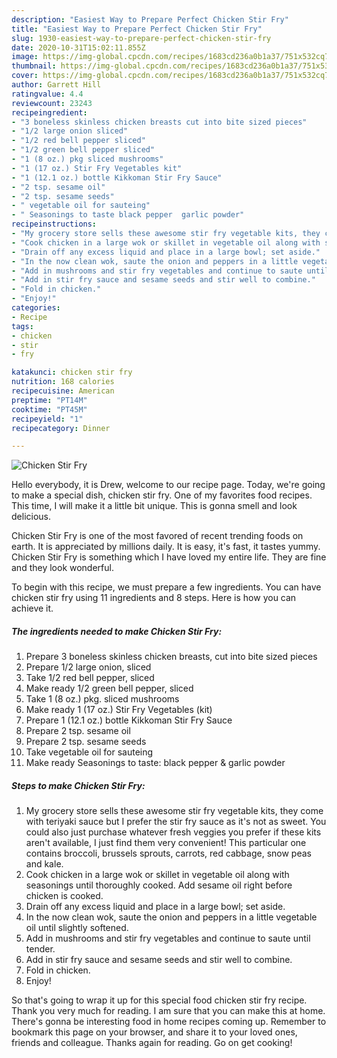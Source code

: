 ```yaml
---
description: "Easiest Way to Prepare Perfect Chicken Stir Fry"
title: "Easiest Way to Prepare Perfect Chicken Stir Fry"
slug: 1930-easiest-way-to-prepare-perfect-chicken-stir-fry
date: 2020-10-31T15:02:11.855Z
image: https://img-global.cpcdn.com/recipes/1683cd236a0b1a37/751x532cq70/chicken-stir-fry-recipe-main-photo.jpg
thumbnail: https://img-global.cpcdn.com/recipes/1683cd236a0b1a37/751x532cq70/chicken-stir-fry-recipe-main-photo.jpg
cover: https://img-global.cpcdn.com/recipes/1683cd236a0b1a37/751x532cq70/chicken-stir-fry-recipe-main-photo.jpg
author: Garrett Hill
ratingvalue: 4.4
reviewcount: 23243
recipeingredient:
- "3 boneless skinless chicken breasts cut into bite sized pieces"
- "1/2 large onion sliced"
- "1/2 red bell pepper sliced"
- "1/2 green bell pepper sliced"
- "1 (8 oz.) pkg sliced mushrooms"
- "1 (17 oz.) Stir Fry Vegetables kit"
- "1 (12.1 oz.) bottle Kikkoman Stir Fry Sauce"
- "2 tsp. sesame oil"
- "2 tsp. sesame seeds"
- " vegetable oil for sauteing"
- " Seasonings to taste black pepper  garlic powder"
recipeinstructions:
- "My grocery store sells these awesome stir fry vegetable kits, they come with teriyaki sauce but I prefer the stir fry sauce as it&#39;s not as sweet. You could also just purchase whatever fresh veggies you prefer if these kits aren&#39;t available, I just find them very convenient! This particular one contains broccoli, brussels sprouts, carrots, red cabbage, snow peas and kale."
- "Cook chicken in a large wok or skillet in vegetable oil along with seasonings until thoroughly cooked. Add sesame oil right before chicken is cooked."
- "Drain off any excess liquid and place in a large bowl; set aside."
- "In the now clean wok, saute the onion and peppers in a little vegetable oil until slightly softened."
- "Add in mushrooms and stir fry vegetables and continue to saute until tender."
- "Add in stir fry sauce and sesame seeds and stir well to combine."
- "Fold in chicken."
- "Enjoy!"
categories:
- Recipe
tags:
- chicken
- stir
- fry

katakunci: chicken stir fry 
nutrition: 168 calories
recipecuisine: American
preptime: "PT14M"
cooktime: "PT45M"
recipeyield: "1"
recipecategory: Dinner

---
```



![Chicken Stir Fry](https://img-global.cpcdn.com/recipes/1683cd236a0b1a37/751x532cq70/chicken-stir-fry-recipe-main-photo.jpg)

Hello everybody, it is Drew, welcome to our recipe page. Today, we're going to make a special dish, chicken stir fry. One of my favorites food recipes. This time, I will make it a little bit unique. This is gonna smell and look delicious.

Chicken Stir Fry is one of the most favored of recent trending foods on earth. It is appreciated by millions daily. It is easy, it's fast, it tastes yummy. Chicken Stir Fry is something which I have loved my entire life. They are fine and they look wonderful.




To begin with this recipe, we must prepare a few ingredients. You can have chicken stir fry using 11 ingredients and 8 steps. Here is how you can achieve it.

<!--inarticleads1-->

##### The ingredients needed to make Chicken Stir Fry:

1. Prepare 3 boneless skinless chicken breasts, cut into bite sized pieces
1. Prepare 1/2 large onion, sliced
1. Take 1/2 red bell pepper, sliced
1. Make ready 1/2 green bell pepper, sliced
1. Take 1 (8 oz.) pkg. sliced mushrooms
1. Make ready 1 (17 oz.) Stir Fry Vegetables (kit)
1. Prepare 1 (12.1 oz.) bottle Kikkoman Stir Fry Sauce
1. Prepare 2 tsp. sesame oil
1. Prepare 2 tsp. sesame seeds
1. Take  vegetable oil for sauteing
1. Make ready  Seasonings to taste: black pepper &amp; garlic powder




<!--inarticleads2-->

##### Steps to make Chicken Stir Fry:

1. My grocery store sells these awesome stir fry vegetable kits, they come with teriyaki sauce but I prefer the stir fry sauce as it&#39;s not as sweet. You could also just purchase whatever fresh veggies you prefer if these kits aren&#39;t available, I just find them very convenient! This particular one contains broccoli, brussels sprouts, carrots, red cabbage, snow peas and kale.
1. Cook chicken in a large wok or skillet in vegetable oil along with seasonings until thoroughly cooked. Add sesame oil right before chicken is cooked.
1. Drain off any excess liquid and place in a large bowl; set aside.
1. In the now clean wok, saute the onion and peppers in a little vegetable oil until slightly softened.
1. Add in mushrooms and stir fry vegetables and continue to saute until tender.
1. Add in stir fry sauce and sesame seeds and stir well to combine.
1. Fold in chicken.
1. Enjoy!




So that's going to wrap it up for this special food chicken stir fry recipe. Thank you very much for reading. I am sure that you can make this at home. There's gonna be interesting food in home recipes coming up. Remember to bookmark this page on your browser, and share it to your loved ones, friends and colleague. Thanks again for reading. Go on get cooking!
